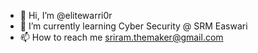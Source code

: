 - 👋 Hi, I’m @elitewarri0r
- 🌱 I’m currently learning Cyber Security @ SRM Easwari
- 📫 How to reach me sriram.themaker@gmail.com

<!---
elitewarri0r/elitewarri0r is a ✨ special ✨ repository because its `README.md` (this file) appears on your GitHub profile.
You can click the Preview link to take a look at your changes.
--->
